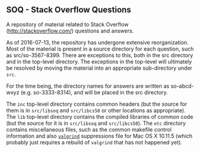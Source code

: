 SOQ - Stack Overflow Questions
------------------------------

A repository of material related to Stack Overflow
(http://stackoverflow.com/) questions and answers.

As of 2016-07-13, the repository has undergone extensive reorganization.
Most of the material is present in a source directory for each question,
such as src/so-3567-8399.  There are exceptions to this, both in the src
directory and in the top-level directory.  The exceptions in the top-level
will ultimately be resolved by moving the material into an appropriate
sub-directory under `src`.

For the time being, the directory names for answers are written as
so-abcd-wxyz (e.g. so-3333-8314), and will be placed in the src directory.

The `inc` top-level directory contains common headers (but the source for them is in `src/libsoq`
and `src/libcs50` or other locations as appropriate).  The `lib` top-level directory contains the
compiled libraries of common code (but the source for it is in `src/libsoq` and `src/libcs50`).
The `etc` directory contains miscellaneous files, such as the common
makefile control information and also [`valgrind`](http://valgrind.org/) suppressions
file for Mac OS X 10.11.5 (which probably just requires a rebuild of `valgrind` that has not happened yet).
